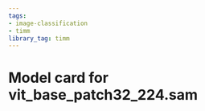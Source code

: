 ```yaml
---
tags:
- image-classification
- timm
library_tag: timm
---
```

# Model card for vit_base_patch32_224.sam